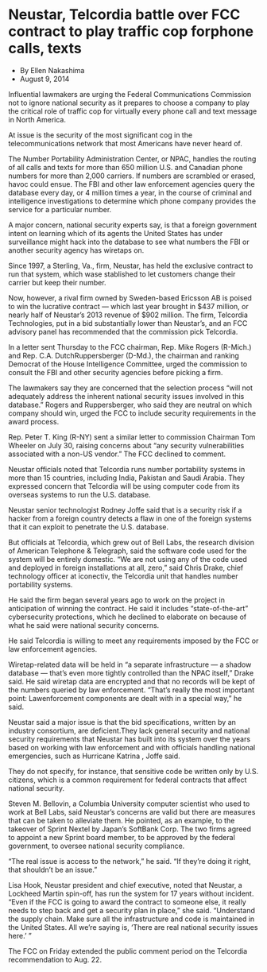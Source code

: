 # Neustar, Telcordia battle over FCC contract to play traffic cop forphone calls, texts
- By Ellen Nakashima
- August 9, 2014

Influential lawmakers are urging the Federal Communications Commission not to ignore national security as it prepares to choose a company to play the critical role of traffic cop for virtually every phone call and text message in North America.

At issue is the security of the most significant cog in the telecommunications network that most Americans have never heard of. 

The Number Portability Administration Center, or NPAC, handles the routing of all calls and texts for more than 650 million U.S. and Canadian phone numbers for more than 2,000 carriers. If numbers are scrambled or erased, havoc could ensue. The FBI and other law enforcement agencies query the database every day, or 4 million times a year, in the course of criminal and intelligence investigations to determine which phone company provides the service for a particular number.

A major concern, national security experts say, is that a foreign government intent on learning which of its agents
the United States has under surveillance might hack into the database to see what numbers the FBI or another security agency has wiretaps on.

Since 1997, a Sterling, Va., firm, Neustar, has held the exclusive contract to run that system, which wase stablished to let customers change their carrier but keep their number.

Now, however, a rival firm owned by Sweden-based Ericsson AB is poised to win the lucrative contract — which last year brought in $437 million, or nearly half of Neustar’s 2013 revenue of $902 million. The firm, Telcordia Technologies, put in a bid substantially lower than Neustar’s, and an FCC advisory panel has recommended that the commission pick Telcordia.

In a letter sent Thursday to the FCC chairman, Rep. Mike Rogers (R-Mich.) and Rep. C.A. DutchRuppersberger (D-Md.), the chairman and ranking Democrat of the House Intelligence Committee, urged the commission to consult the FBI and other security agencies before picking a firm.

The lawmakers say they are concerned that the selection process “will not adequately address the inherent national security issues involved in this database.” Rogers and Ruppersberger, who said they are neutral on which company should win, urged the FCC to include security requirements in the award process.

Rep. Peter T. King (R-NY) sent a similar letter to commission Chairman Tom Wheeler on July 30, raising concerns about “any security vulnerabilities associated with a non-US vendor.” The FCC declined to comment.

Neustar officials noted that Telcordia runs number portability systems in more than 15 countries, including India, Pakistan and Saudi Arabia. They expressed concern that Telcordia will be using computer code from its overseas systems to run the U.S. database.

Neustar senior technologist Rodney Joffe said that is a security risk if a hacker from a foreign country detects a flaw in one of the foreign systems that it can exploit to penetrate the U.S. database.

But officials at Telcordia, which grew out of Bell Labs, the research division of American Telephone & Telegraph, said the software code used for the system will be entirely domestic. “We are not using any of the code used and deployed in foreign installations at all, zero,” said Chris Drake, chief technology officer at iconectiv, the Telcordia unit that handles number portability systems.

He said the firm began several years ago to work on the project in anticipation of winning the contract. He said it includes “state-of-the-art” cybersecurity protections, which he declined to elaborate on because of what he said were national security concerns.

He said Telcordia is willing to meet any requirements imposed by the FCC or law enforcement agencies.

Wiretap-related data will be held in “a separate infrastructure — a shadow database — that’s even more tightly controlled than the NPAC itself,” Drake said. He said wiretap data are encrypted and that no records will be kept of the numbers queried by law enforcement. “That’s really the most important point: Lawenforcement components are dealt with in a special way,” he said.

Neustar said a major issue is that the bid specifications, written by an industry consortium, are deficient.They lack general security and national security requirements that Neustar has built into its system over the years based on working with law enforcement and with officials handling national emergencies, such as Hurricane Katrina , Joffe said.

They do not specify, for instance, that sensitive code be written only by U.S. citizens, which is a common requirement for federal contracts that affect national security.

Steven M. Bellovin, a Columbia University computer scientist who used to work at Bell Labs, said Neustar’s concerns are valid but there are measures that can be taken to alleviate them. He pointed, as an example, to
the takeover of Sprint Nextel by Japan’s SoftBank Corp. The two firms agreed to appoint a new Sprint board member, to be approved by the federal government, to oversee national security compliance.

“The real issue is access to the network,” he said. “If they’re doing it right, that shouldn’t be an issue.”

Lisa Hook, Neustar president and chief executive, noted that Neustar, a Lockheed Martin spin-off, has run the system for 17 years without incident. “Even if the FCC is going to award the contract to someone else, it really needs to step back and get a security plan in place,” she said. “Understand the supply chain. Make sure all the infrastructure and code is maintained in the United States. All we’re saying is, ‘There are real national security issues here.’ ”

The FCC on Friday extended the public comment period on the Telcordia recommendation to Aug. 22.
